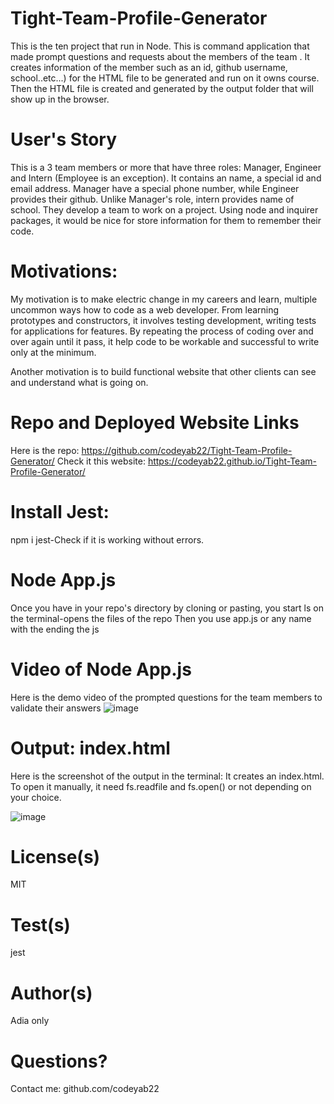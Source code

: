 # Tight-Team-Profile-Generator
This is the ten project that run in Node. This is command application that made prompt questions and requests about the members of the team . It creates information of the member such as an id, github username, school..etc...) for the HTML file to be generated and run on it owns course. Then the HTML file is created and generated by the output folder that will show up in  the browser. 


# User's Story
This is a 3 team members or more  that have three roles: Manager, Engineer and Intern (Employee is an exception). It contains an  name, a special id and email address. Manager have a special phone number, while Engineer provides their github. Unlike Manager's role, intern provides name of school. They develop a team to work on a project. Using node and inquirer packages, it  would be nice for store information for them to remember their code. 

# Motivations:

My motivation is to make electric change in my careers and learn, multiple  uncommon ways how to code as a web developer. From learning prototypes and constructors, it involves testing development, writing tests for applications for features. By  repeating the process of coding over and over again until it pass, it help code to be workable and successful to write only at the minimum.  

Another motivation is to build functional website that other clients can see and understand what is going on. 

# Repo and Deployed Website Links
Here is the repo: https://github.com/codeyab22/Tight-Team-Profile-Generator/
Check it this website: https://codeyab22.github.io/Tight-Team-Profile-Generator/

# Install Jest:
npm i jest-Check if it is working without errors.

# Node App.js
Once you have in your repo's directory by cloning or pasting, you start ls on the terminal-opens the files of the repo
Then you use app.js or any name with the ending the js
# Video of Node App.js 
Here is the demo video of the prompted questions for the team members to validate their answers
![image](https://drive.google.com/uc?export=view&id=10DPtHpOhTY1ZpiqNg2MYc2LfptOxVE6A)


# Output: index.html
Here is the screenshot of the output in the terminal: It creates an index.html. 
To open it manually, it need fs.readfile and fs.open() or not depending on your choice. 

![image](https://drive.google.com/uc?export=view&id=1VB6owIiTFK0MPpmsn4dIGR1XQLerCzDO)

# License(s)
MIT

# Test(s)
jest

# Author(s)
Adia only
# Questions?
Contact me: github.com/codeyab22



